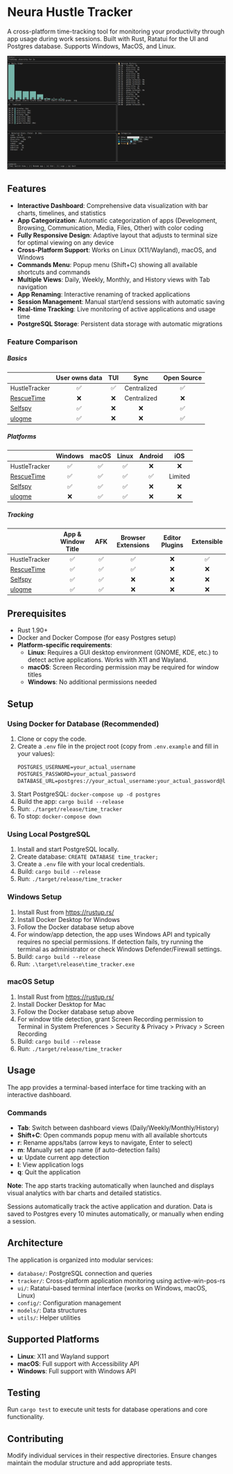 # Neura Hustle Tracker

A cross-platform time-tracking tool for monitoring your productivity through app usage during work sessions. Built with Rust, Ratatui for the UI and Postgres database. Supports Windows, MacOS, and Linux.

![Demo](src/screenshots/demo.png)

## Features
- **Interactive Dashboard**: Comprehensive data visualization with bar charts, timelines, and statistics
- **App Categorization**: Automatic categorization of apps (Development, Browsing, Communication, Media, Files, Other) with color coding
- **Fully Responsive Design**: Adaptive layout that adjusts to terminal size for optimal viewing on any device
- **Cross-Platform Support**: Works on Linux (X11/Wayland), macOS, and Windows
- **Commands Menu**: Popup menu (Shift+C) showing all available shortcuts and commands
- **Multiple Views**: Daily, Weekly, Monthly, and History views with Tab navigation
- **App Renaming**: Interactive renaming of tracked applications
- **Session Management**: Manual start/end sessions with automatic saving
- **Real-time Tracking**: Live monitoring of active applications and usage time
- **PostgreSQL Storage**: Persistent data storage with automatic migrations

### Feature Comparison

##### Basics

|                 | User owns data     | TUI                | Sync                       | Open Source        |
| --------------- |:------------------:|:------------------:|:--------------------------:|:------------------:|
| HustleTracker   | :white_check_mark: | :white_check_mark: | Centralized                | :white_check_mark: |
| [RescueTime]    | :x:                | :x:                | Centralized                | :x:                |
| [Selfspy]       | :white_check_mark: | :x:                | :x:                        | :white_check_mark: |
| [ulogme]        | :white_check_mark: | :x:                | :x:                        | :white_check_mark: |

[RescueTime]: https://www.rescuetime.com/
[Selfspy]: https://github.com/selfspy/selfspy
[ulogme]: https://github.com/karpathy/ulogme
[WakaTime]: https://wakatime.com/

##### Platforms

|               | Windows            | macOS              | Linux              | Android            | iOS                 |
| ------------- |:------------------:|:------------------:|:------------------:|:------------------:|:-------------------:|
| HustleTracker | :white_check_mark: | :white_check_mark: | :white_check_mark: | :x:                |:x:                  |
| [RescueTime]  | :white_check_mark: | :white_check_mark: | :white_check_mark: | :white_check_mark: |Limited              |
| [Selfspy]     | :white_check_mark: | :white_check_mark: | :white_check_mark: | :x:                |:x:                  |
| [ulogme]      | :x:                | :white_check_mark: | :white_check_mark: | :x:                |:x:                  |

##### Tracking

|               | App & Window Title | AFK                | Browser Extensions | Editor Plugins     | Extensible            |
| ------------- |:------------------:|:------------------:|:------------------:|:------------------:|:---------------------:|
| HustleTracker | :white_check_mark: | :white_check_mark: | :white_check_mark: | :x:                | :white_check_mark:    |
| [RescueTime]  | :white_check_mark: | :white_check_mark: | :white_check_mark: | :x:                | :x:                   |
| [Selfspy]     | :white_check_mark: | :white_check_mark: | :x:                | :x:                | :x:                   |
| [ulogme]      | :white_check_mark: | :white_check_mark: | :x:                | :x:                | :x:                   |

## Prerequisites
- Rust 1.90+
- Docker and Docker Compose (for easy Postgres setup)
- **Platform-specific requirements**:
  - **Linux**: Requires a GUI desktop environment (GNOME, KDE, etc.) to detect active applications. Works with X11 and Wayland.
  - **macOS**: Screen Recording permission may be required for window titles
  - **Windows**: No additional permissions needed

## Setup

### Using Docker for Database (Recommended)
1. Clone or copy the code.
2. Create a `.env` file in the project root (copy from `.env.example` and fill in your values):
    ```
    POSTGRES_USERNAME=your_actual_username
    POSTGRES_PASSWORD=your_actual_password
    DATABASE_URL=postgres://your_actual_username:your_actual_password@localhost:5432/time_tracker
    ```
3. Start PostgreSQL: `docker-compose up -d postgres`
4. Build the app: `cargo build --release`
5. Run: `./target/release/time_tracker`
6. To stop: `docker-compose down`

### Using Local PostgreSQL
1. Install and start PostgreSQL locally.
2. Create database: `CREATE DATABASE time_tracker;`
3. Create a `.env` file with your local credentials.
4. Build: `cargo build --release`
5. Run: `./target/release/time_tracker`

### Windows Setup
1. Install Rust from https://rustup.rs/
2. Install Docker Desktop for Windows
3. Follow the Docker database setup above
4. For window/app detection, the app uses Windows API and typically requires no special permissions. If detection fails, try running the terminal as administrator or check Windows Defender/Firewall settings.
5. Build: `cargo build --release`
6. Run: `.\target\release\time_tracker.exe`

### macOS Setup
1. Install Rust from https://rustup.rs/
2. Install Docker Desktop for Mac
3. Follow the Docker database setup above
4. For window title detection, grant Screen Recording permission to Terminal in System Preferences > Security & Privacy > Privacy > Screen Recording
5. Build: `cargo build --release`
6. Run: `./target/release/time_tracker`

## Usage
The app provides a terminal-based interface for time tracking with an interactive dashboard.

### Commands
- **Tab**: Switch between dashboard views (Daily/Weekly/Monthly/History)
- **Shift+C**: Open commands popup menu with all available shortcuts
- **r**: Rename apps/tabs (arrow keys to navigate, Enter to select)
- **m**: Manually set app name (if auto-detection fails)
- **u**: Update current app detection
- **l**: View application logs
- **q**: Quit the application

**Note**: The app starts tracking automatically when launched and displays visual analytics with bar charts and detailed statistics.

Sessions automatically track the active application and duration. Data is saved to Postgres every 10 minutes automatically, or manually when ending a session.

## Architecture
The application is organized into modular services:
- `database/`: PostgreSQL connection and queries
- `tracker/`: Cross-platform application monitoring using active-win-pos-rs
- `ui/`: Ratatui-based terminal interface (works on Windows, macOS, Linux)
- `config/`: Configuration management
- `models/`: Data structures
- `utils/`: Helper utilities

## Supported Platforms
- **Linux**: X11 and Wayland support
- **macOS**: Full support with Accessibility API
- **Windows**: Full support with Windows API

## Testing
Run `cargo test` to execute unit tests for database operations and core functionality.

## Contributing
Modify individual services in their respective directories. Ensure changes maintain the modular structure and add appropriate tests.

